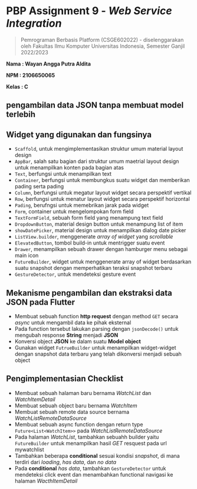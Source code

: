 
# PBP Assignment 9 - *Web Service Integration*

> Pemrograman Berbasis Platform (CSGE602022) - diselenggarakan oleh 
> Fakultas Ilmu Komputer Universitas Indonesia, Semester Ganjil 2022/2023

**Nama  : Wayan Angga Putra Aldita**

**NPM   : 2106650065**

**Kelas : C**


## pengambilan data JSON tanpa membuat model terlebih

## Widget yang digunakan dan fungsinya
- `Scaffold`, untuk mengimplementasikan struktur umum material layout design
- `AppBar`, salah satu bagian dari struktur umum maetrial layout design untuk menampilkan konten pada bagian atas
- `Text`, berfungsi untuk menampilkan text
- `Container`, berfungsi untuk membungkus suatu widget dan memberikan pading serta pading
- `Column`, berfungsi untuk megatur layout widget secara perspektif vertikal
- `Row`, berfungsi untuk menatur layout widget secara perspektif horizontal
- `Pading`, berufngsi untuk memebrikan jarak pada widget
- `Form`, container untuk mengelompokan form field
- `TextFormField`, sebuah form field yang menampung text field 
- `DropdownButton`, material design button untuk menampung list of item 
- `showDatePicker`, material design untuk menampilkan dialog date picker 
- `ListView.builder`, menggenerate *array of widget* yang *scrollable* 
- `ElevatedButton`, tombol build-in untuk mentrigger suatu event
- `Drawer`, menampilkan sebuah drawer dengan hamburger menu sebagai main icon
- `FutureBuilder`, widget untuk menggenerate array of widget berdasarkan suatu snapshot dengan memperhatikan teraksi snapshot terbaru
- `GestureDetector`, untuk mendeteksi gesture event

## Mekanisme pengambilan dan ekstraksi data JSON pada Flutter
- Membuat sebuah function **http request** dengan method `GET` secara *async* untuk mengambil data ke pihak eksternal
- Pada function tersebut lakukan parsing dengan `jsonDecode()` untuk mengubah response **String** menjadi **JSON**
- Konversi object  **JSON** ke dalam suatu **Model object**
- Gunakan widget `FutrueBuilder` untuk menampilkan widget-widget dengan snapshot data terbaru yang telah dikonversi menjadi sebuah object

## Pengimplementasian Checklist
- Membuat sebuah halaman baru bernama *WatchList* dan *WatchItemDetail*
- Membuat sebuah object baru bernama *WatchItem*
- Membuat sebuah remote data source bernama *WatchListRemoteDataSource*
- Membuat sebuah async function dengan return type `Future<List<WatchItem>>` pada *WatchListRemoteDataSource*
- Pada halaman *WatchList*, tambahkan sebuahh builder yaitu `FutureBuilder` untuk menampilkan hasil *GET* resquest pada url mywatchlist
- Tambahkan beberapa **conditional** sesuai kondisi *snapshot*, di mana terdiri dari *loading*, *has data*, dan *no data* 
- Pada **conditional** *has data*, tambahkan `GestureDetector` untuk mendeteksi click event dan menambahkan functional navigasi ke halaman *WacthItemDetail*
